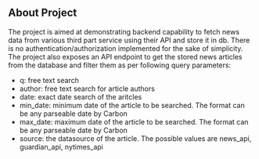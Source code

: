 ## About Project

The project is aimed at demonstrating backend capability to fetch news data from various third part service using their API and store it in db. There is no authentication/authorization implemented for the sake of simplicity. The project also exposes an API endpoint to get the stored news articles from the database and filter them as per following query parameters:

- q: free text search 
- author: free text search for article authors
- date: exact date search of the aritcles
- min_date: minimum date of the article to be searched. The format can be any parseable date by Carbon 
- max_date: maximum date of the article to be searched. The format can be any parseable date by Carbon
- source: the datasource of the article. The possible values are news_api, guardian_api, nytimes_api

